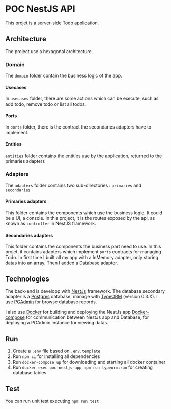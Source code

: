 # POC NestJS API

This projet is a server-side Todo application.

## Architecture

The project use a hexagonal architecture.

### Domain

The `domain` folder contain the business logic of the app.

#### Usecases

In `usecases` folder, there are some actions which can be execute, such as add todo, remove todo or list all todos.

#### Ports

In `ports` folder, there is the contract the secondaries adapters have to implement.

#### Entities

`entities` folder contains the entities use by the application, returned to the primaries adapters

### Adapters

The `adapters` folder contains two sub-directories : `primaries` and `secondaries`

#### Primaries adapters

This folder contains the components which use the business logic. It could be a UI, a console. In this project, it is the routes exposed by the api, as known as `controller` in NestJS framework.

#### Secondaries adapters

This folder contains the components the business part need to use. In this projet, it contains adapters which implement `ports` contracts for managing Todo. In first time I built all my app with a InMemory adapter, only storing datas into an array. Then I added a Database adapter.

## Technologies

The back-end is developp with [NestJs](https://docs.nestjs.com/) framework. The database secondary adapter is a [Postgres](https://www.postgresql.org/) database, manage with [TypeORM](https://typeorm.io/) (version 0.3.X). I use [PGAdmin](https://www.pgadmin.org/) for browse database records.

I also use [Docker](https://docs.docker.com/) for building and deploying the NestJs app [Docker-compose](https://docs.docker.com/compose/compose-file/) for communication between NestJs app and Database, for deploying a PGAdmin instance for viewing datas.

## Run

1. Create a `.env` file based on `.env.template`
2. Run `npm ci` for installing all dependencies
3. Run `docker-compose up` for downloading and starting all docker container
4. Run `docker exec poc-nestjs-app npm run typeorm:run` for creating database tables

## Test

You can run unit test executing `npm run test`
